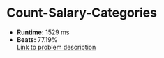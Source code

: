 # Count-Salary-Categories
- **Runtime:** 1529 ms
- **Beats:** 77.19%<br>
[Link to problem description](https://leetcode.com/problems/count-salary-categories/description/?envType=study-plan-v2&envId=top-sql-50)
